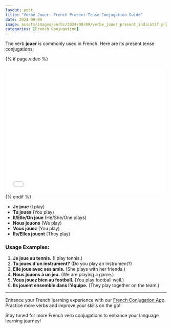 ```yaml
---
layout: post
title: "Verbe Jouer: French Present Tense Conjugation Guide"
date: 2024-09-09
image: assets/images/verbs/2024/09/09/verbe_jouer_present_indicatif.png
categories: [French Conjugation]
---
```


The verb **jouer** is commonly used in French. Here are its present tense conjugations:

<!-- Video Embed Section -->
{% if page.video %}
<div class="video-embed">
  <iframe width="100%" height="400" src="{{ page.video | escape }}" frameborder="0" allowfullscreen></iframe>
</div>
{% endif %}

- **Je joue** (I play)
- **Tu joues** (You play)
- **Il/Elle/On joue** (He/She/One plays)
- **Nous jouons** (We play)
- **Vous jouez** (You play)
- **Ils/Elles jouent** (They play)

### Usage Examples:

1. **Je joue au tennis.** (I play tennis.)
2. **Tu joues d'un instrument?** (Do you play an instrument?)
3. **Elle joue avec ses amis.** (She plays with her friends.)
4. **Nous jouons à un jeu.** (We are playing a game.)
5. **Vous jouez bien au football.** (You play football well.)
6. **Ils jouent ensemble dans l'équipe.** (They play together on the team.)

---

Enhance your French learning experience with our [French Conjugation App]({{site.appStore.url}}). Practice more verbs and improve your skills on the go!

Stay tuned for more French verb conjugations to enhance your language learning journey!